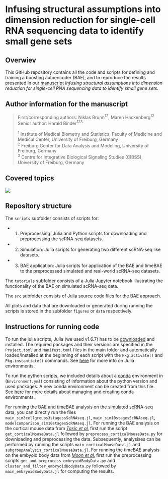 # Infusing structural assumptions into dimension reduction for single-cell RNA sequencing data to identify small gene sets

## Overwiev
This GitHub repository contains all the code and scripts for defining and training a boosting autoencoder (BAE), and to reproduce the results presented in our [manuscript](https://github.com/NiklasBrunn/BoostingAutoencoder/tree/main) *Infusing structural assumptions into dimension reduction for single-cell RNA sequencing data to identify small gene sets*.

## Author information for the manuscript
> First/corresponding authors: Niklas Brunn<sup>12</sup>, Maren Hackenberg<sup>12</sup><br>
> Senior author: Harald Binder<sup>123</sup>
>
> <sup>1</sup> Institute of Medical Biometry and Statistics, Faculty of Medicine and Medical Center, University of Freiburg, Germany<br>
> <sup>2</sup> Freiburg Center for Data Analysis and Modeling, University of Freiburg, Germany<br>
> <sup>3</sup> Centre for Integrative Biological Signaling Studies (CIBSS), University of Freiburg, Germany

## Covered topics


![](figures/ModelOverview.png)

## Repository structure
The `scripts` subfolder consists of scripts for:
  * 1. Preprocessing: Julia and Python scripts for downloading and preprocessing the scRNA-seq datasets.
  * 2. Simulation: Julia scripts for generating two different scRNA-seq like datasets.
  * 3. BAE application: Julia scripts for application of the BAE and timeBAE to the preprocessed simulated and real-world scRNA-seq datasets.

The `tutorials` subfolder consists of a Julia Jupyter notebook illustrating the functionality of the BAE on simulated scRNA-seq data.

The `src` subfolder consists of Julia source code files for the BAE approach. 

All plots and data that are downloaded or generated during running the scripts is stored in the subfolder `figures` or `data` respectively. 

## Instructions for running code
To run the julia scripts, Julia (we used v1.6.7) has to be [downloaded](https://julialang.org/downloads/) and installed. The required packages and their versions are specified in the `Project.toml` and `Manifest.toml` files in the main folder and automatically loaded/installed at the beginning of each script with the `Pkg.activate()` and `Pkg.instantiate()` commands. See [here](https://pkgdocs.julialang.org/v1.2/environments/) for more info on Julia environments. 

To run the python scripts, we included details about a [conda](https://conda.io/projects/conda/en/latest/user-guide/install/index.html) environment in (`Environment.yml`) consisting of information about the python version and used packages. A new conda environment can be created from this file. See [here](https://conda.io/projects/conda/en/latest/user-guide/tasks/manage-environments.html#activating-an-environment) for more details about managing and creating conda environments.

For running the BAE and timeBAE analysis on the simulated scRNA-seq data, you can directly run the files `main_sim3cellgroups3stagessScRNAseq.jl`, `main_sim10stagesScRNAseq.jl`, `modelcomparison_sim10stagesScRNAseq.jl`. For running the BAE analysis on the cortical mouse data from [*Tasic et al.*](https://www.nature.com/articles/nn.4216) first run the script `get_corticalMouseData.jl` followed by `preprocess_corticalMouseData.py` for downloading and preprocessing the data. Subsequently, analysises can be performed by running the scripts `main_corticalMouseData.jl` and `subgroupAnalysis_corticalMouseData.jl`. For running the timeBAE analysis on the embyoid body data from [*Moon et al.*](https://www.nature.com/articles/s41587-019-0336-3) first run the preprocessing scripts `get_and_preprocess_embryoidBodyData.py` and `cluster_and_filter_embryoidBodyData.py` followed by `main_embryoidBodyData.jl` for computing the results.

